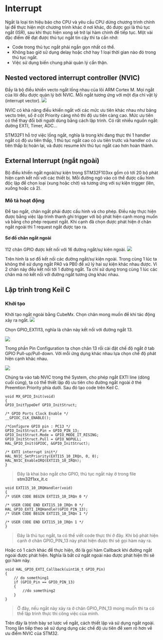 # Interrupt

Ngắt là loại tín hiệu báo cho CPU và yêu cầu CPU dừng chương trình chính lại để thực hiện một chương trình khác ở nơi khác, đó được gọi là thủ tục ngắt (ISR), sau khi thực hiện xong sẽ trở lại hàm chính để tiếp tục. Một vài đặc điểm để đạt được thủ tục ngắt tin cậy thì ta cần nhớ:

- Code trong thủ tục ngắt phải ngắn gọn nhất có thể.
- Không bao giờ sử dụng delay hoặc chờ hay 1 loại thời gian nào đó trong thủ tục ngắt.
- Việc sử dụng biến chung phải quản lý cẩn thận.



## Nested vectored interrupt controller (NVIC)

Đầy là bộ điều khiển vecto ngắt lồng nhau của lõi ARM Cortex M. Mọi ngắt của lõi đều được quản lý bởi NVIC. Mỗi ngắt tương ứng với một địa chỉ vật lý (interrupt vector).
![](http://i.imgur.com/Kmdtt4P.png)

NVIC có khả năng điều khiển ngắt với các mức ưu tiên khác nhau như bảng vecto trên, số ở cột Priority càng nhỏ thì độ ưu tiên càng cao. Mức ưu tiên có thể thay đổi bởi người dùng bằng cách lập trình. Có rất nhiều nguồn ngắt: đường EXTI, Timer, ADC...

STM32F1 hỗ trợ việc lồng ngắt, nghĩa là trong khi đang thực thi 1 handler ngắt có độ ưu tiên thấp, 1 thủ tục ngắt cao có ưu tiên trước và handler có ưu tiên thấp bị hoãn lại, và được resume khi thủ tục ngắt cao hơn hoàn thành.

## External Interrupt (ngắt ngoài)

Bộ điều khiển ngắt ngoài/sự kiện trong STM32F103xx gồm có tới 20 bộ phát hiện cạnh kết nối với các thiết bị. Mỗi đường ngõ vào có thể được cấu hình độc lập để chọn loại (xung hoặc chờ) và tương ứng với sự kiện trigger (lên, xuống hoặc cả 2).

### Mô tả hoạt động

Để tạo ngắt, chân ngắt phải được cấu hình và cho phép. Điều này thực hiện được bằng việc lập trình thanh ghi trigger với bộ phát hiện cạnh mong muốn và bằng cho phép request ngắt. Khi cạnh đã chọn được phát hiện ở chân ngắt ngoài thì 1 request ngắt được tạo ra.

#### Sơ đồ chân ngắt ngoài

112 chân GPIO được kết nối với 16 đường ngắt/sự kiên ngoài.
![](http://i.imgur.com/7MBdYCS.png)

Trên hình là sơ đồ kết nối các đường ngắt/sự kiện ngoài. Trong cùng 1 lúc ta không thể sử dụng ngắt PA0 và PB0 để xử lý hai sự kiện khác nhau được. Vì 2 chân này đều kết nối tới 1 đường ngắt. Ta chỉ sử dụng trong cùng 1 lúc các chân mà nó kết nối với đường ngắt tương ứng khác nhau.



## Lập trình trong Keil C

### Khởi tạo

Khởi tạo ngắt ngoài bằng CubeMx. Chọn chân mong muốn để khi tác động xảy ra ngắt.
![](http://i.imgur.com/prxPE2o.png)

Chọn GPIO_EXTI13, nghĩa là chân này kết nối với đường ngắt 13.

![](http://i.imgur.com/3RFmYui.png)

Trong phần Pin Configuration ta chọn chân 13 rồi cài đặt chế độ ngắt ở tab GPIO Pull-up/Pull-down. Với mỗi ứng dụng khác nhau lựa chọn chế độ phát hiện cạnh khác nhau.

![](http://i.imgur.com/j5pnyC7.png)

Chúng ta vào tab NVIC trong thẻ System, cho phép ngắt EXTI line (dòng cuối cùng), ta có thể thiết lập độ ưu tiên cho đường ngắt ngoài ở thẻ Preemtion Priority phía dưới. Sau đó tạo code trên Keil C.


    void MX_GPIO_Init(void)
	{
  	GPIO_InitTypeDef GPIO_InitStruct;

  	/* GPIO Ports Clock Enable */
  	__GPIOC_CLK_ENABLE();

  	/*Configure GPIO pin : PC13 */
  	GPIO_InitStruct.Pin = GPIO_PIN_13;
  	GPIO_InitStruct.Mode = GPIO_MODE_IT_RISING;
  	GPIO_InitStruct.Pull = GPIO_NOPULL;
  	HAL_GPIO_Init(GPIOC, &GPIO_InitStruct);

  	/* EXTI interrupt init*/
  	HAL_NVIC_SetPriority(EXTI15_10_IRQn, 0, 0);
  	HAL_NVIC_EnableIRQ(EXTI15_10_IRQn);
	}
>Đây là khai báo ngắt cho GPIO, thủ tục ngắt này ở trong file **stm32f1xx_it.c**


	void EXTI15_10_IRQHandler(void)
	{
  	/* USER CODE BEGIN EXTI15_10_IRQn 0 */

  	/* USER CODE END EXTI15_10_IRQn 0 */
  	HAL_GPIO_EXTI_IRQHandler(GPIO_PIN_13);
  	/* USER CODE BEGIN EXTI15_10_IRQn 1 */

  	/* USER CODE END EXTI15_10_IRQn 1 */
	}

>Đây là thủ tục ngắt, ta có thể viết code thực thi ở đây. Khi bộ phát hiện cạnh ở chân GPIO\_PIN\_13 này phát hiện được thì sẽ gọi hàm này ra.

Hoặc có 1 cách khác để thực hiện, đó là gọi hàm Callback khi đường ngắt ngoài được phát hiện. Nghĩa là bất cứ ngắt ngoài nào được phát hiện thì sẽ gọi hàm này.

	void HAL_GPIO_EXTI_Callback(uint16_t GPIO_Pin)
	{
		// do something1
		if (GPIO_Pin == GPIO_PIN_13)
		{
			//do something2
		}
	}
>Ở đây, nếu ngắt này xảy ra ở chân GPIO\_PIN\_13 mong muốn thì ta có thể lập trình thực thi công việc của mình.

Trên đây là trình bày sơ lược về ngắt, cách thiết lập và sử dụng ngắt ngoài. Trong lần tiếp theo sẽ sử dụng dụng các chế độ ưu tiên để xem rõ hơn về ưu điểm NVIC của STM32. 